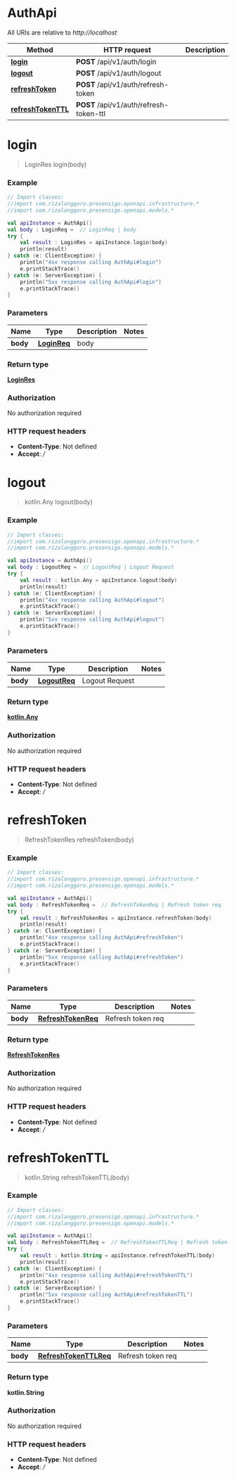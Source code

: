 # AuthApi

All URIs are relative to *http://localhost*

| Method | HTTP request | Description |
| ------------- | ------------- | ------------- |
| [**login**](AuthApi.md#login) | **POST** /api/v1/auth/login |  |
| [**logout**](AuthApi.md#logout) | **POST** /api/v1/auth/logout |  |
| [**refreshToken**](AuthApi.md#refreshToken) | **POST** /api/v1/auth/refresh-token |  |
| [**refreshTokenTTL**](AuthApi.md#refreshTokenTTL) | **POST** /api/v1/auth/refresh-token-ttl |  |


<a id="login"></a>
# **login**
> LoginRes login(body)



### Example
```kotlin
// Import classes:
//import com.rizalanggoro.presensigo.openapi.infrastructure.*
//import com.rizalanggoro.presensigo.openapi.models.*

val apiInstance = AuthApi()
val body : LoginReq =  // LoginReq | body
try {
    val result : LoginRes = apiInstance.login(body)
    println(result)
} catch (e: ClientException) {
    println("4xx response calling AuthApi#login")
    e.printStackTrace()
} catch (e: ServerException) {
    println("5xx response calling AuthApi#login")
    e.printStackTrace()
}
```

### Parameters
| Name | Type | Description  | Notes |
| ------------- | ------------- | ------------- | ------------- |
| **body** | [**LoginReq**](LoginReq.md)| body | |

### Return type

[**LoginRes**](LoginRes.md)

### Authorization

No authorization required

### HTTP request headers

 - **Content-Type**: Not defined
 - **Accept**: */*

<a id="logout"></a>
# **logout**
> kotlin.Any logout(body)



### Example
```kotlin
// Import classes:
//import com.rizalanggoro.presensigo.openapi.infrastructure.*
//import com.rizalanggoro.presensigo.openapi.models.*

val apiInstance = AuthApi()
val body : LogoutReq =  // LogoutReq | Logout Request
try {
    val result : kotlin.Any = apiInstance.logout(body)
    println(result)
} catch (e: ClientException) {
    println("4xx response calling AuthApi#logout")
    e.printStackTrace()
} catch (e: ServerException) {
    println("5xx response calling AuthApi#logout")
    e.printStackTrace()
}
```

### Parameters
| Name | Type | Description  | Notes |
| ------------- | ------------- | ------------- | ------------- |
| **body** | [**LogoutReq**](LogoutReq.md)| Logout Request | |

### Return type

[**kotlin.Any**](kotlin.Any.md)

### Authorization

No authorization required

### HTTP request headers

 - **Content-Type**: Not defined
 - **Accept**: */*

<a id="refreshToken"></a>
# **refreshToken**
> RefreshTokenRes refreshToken(body)



### Example
```kotlin
// Import classes:
//import com.rizalanggoro.presensigo.openapi.infrastructure.*
//import com.rizalanggoro.presensigo.openapi.models.*

val apiInstance = AuthApi()
val body : RefreshTokenReq =  // RefreshTokenReq | Refresh token req
try {
    val result : RefreshTokenRes = apiInstance.refreshToken(body)
    println(result)
} catch (e: ClientException) {
    println("4xx response calling AuthApi#refreshToken")
    e.printStackTrace()
} catch (e: ServerException) {
    println("5xx response calling AuthApi#refreshToken")
    e.printStackTrace()
}
```

### Parameters
| Name | Type | Description  | Notes |
| ------------- | ------------- | ------------- | ------------- |
| **body** | [**RefreshTokenReq**](RefreshTokenReq.md)| Refresh token req | |

### Return type

[**RefreshTokenRes**](RefreshTokenRes.md)

### Authorization

No authorization required

### HTTP request headers

 - **Content-Type**: Not defined
 - **Accept**: */*

<a id="refreshTokenTTL"></a>
# **refreshTokenTTL**
> kotlin.String refreshTokenTTL(body)



### Example
```kotlin
// Import classes:
//import com.rizalanggoro.presensigo.openapi.infrastructure.*
//import com.rizalanggoro.presensigo.openapi.models.*

val apiInstance = AuthApi()
val body : RefreshTokenTTLReq =  // RefreshTokenTTLReq | Refresh token req
try {
    val result : kotlin.String = apiInstance.refreshTokenTTL(body)
    println(result)
} catch (e: ClientException) {
    println("4xx response calling AuthApi#refreshTokenTTL")
    e.printStackTrace()
} catch (e: ServerException) {
    println("5xx response calling AuthApi#refreshTokenTTL")
    e.printStackTrace()
}
```

### Parameters
| Name | Type | Description  | Notes |
| ------------- | ------------- | ------------- | ------------- |
| **body** | [**RefreshTokenTTLReq**](RefreshTokenTTLReq.md)| Refresh token req | |

### Return type

**kotlin.String**

### Authorization

No authorization required

### HTTP request headers

 - **Content-Type**: Not defined
 - **Accept**: */*

